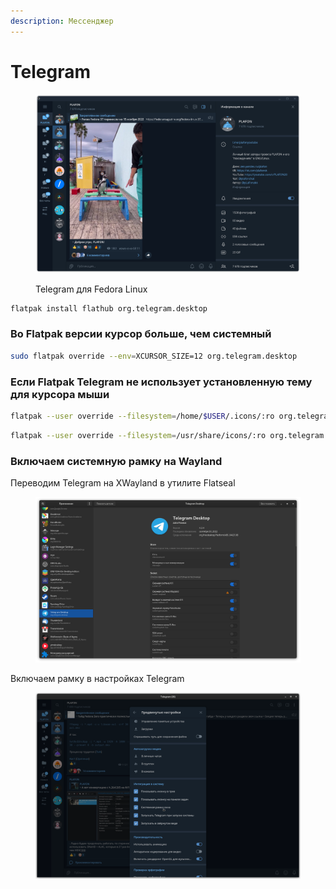 ```yaml
---
description: Мессенджер
---
```


# Telegram

<figure><img src="../../.gitbook/assets/Снимок экрана от 2022-10-29 11-41-28.png" alt="telegram fedora linux flathub flatpak"><figcaption><p>Telegram для Fedora Linux</p></figcaption></figure>

```bash
flatpak install flathub org.telegram.desktop
```

### Во Flatpak версии курсор больше, чем системный

```bash
sudo flatpak override --env=XCURSOR_SIZE=12 org.telegram.desktop
```

### Если Flatpak Telegram не использует установленную тему для курсора мыши

```bash
flatpak --user override --filesystem=/home/$USER/.icons/:ro org.telegram.desktop
```

```bash
flatpak --user override --filesystem=/usr/share/icons/:ro org.telegram.desktop
```

### Включаем системную рамку на Wayland

Переводим Telegram на XWayland в утилите Flatseal

<figure><img src="../../.gitbook/assets/Снимок экрана от 2022-11-05 13-04-33 (2).png" alt=""><figcaption></figcaption></figure>

Включаем рамку в настройках Telegram

<figure><img src="../../.gitbook/assets/Снимок экрана от 2022-11-05 13-04-56.png" alt=""><figcaption></figcaption></figure>
